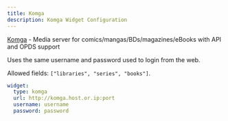 ```yaml
---
title: Komga
description: Komga Widget Configuration
---
```


[Komga](https://github.com/gotson/komga) - Media server for comics/mangas/BDs/magazines/eBooks with API and OPDS support

Uses the same username and password used to login from the web.

Allowed fields: `["libraries", "series", "books"]`.

```yaml
widget:
  type: komga
  url: http://komga.host.or.ip:port
  username: username
  password: password
```
